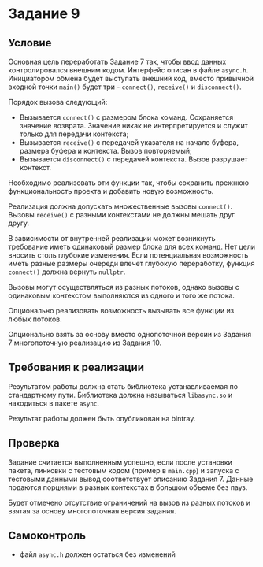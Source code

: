 # Задание 9

## Условие

Основная цель переработать Задание 7 так, чтобы ввод данных контролировался внешним кодом. Интерфейс описан в файле `async.h`. Инициатором обмена будет выступать внешний код, вместо привычной входной точки `main()` будет три - `connect()`, `receive()` и `disconnect()`.

Порядок вызова следующий:

- Вызывается `connect()` с размером блока команд. Сохраняется значение возврата. Значение никак не интерпретируется и служит только для передачи контекста;
- Вызывается `receive()` с передачей указателя на начало буфера, размера буфера и контекста. Вызов повторяемый;
- Вызывается `disconnect()` с передачей контекста. Вызов разрушает контекст.

Необходимо реализовать эти функции так, чтобы сохранить прежнюю функциональность проекта и добавить новую возможность.

Реализация должна допускать множественные вызовы `connect()`. Вызовы `receive()` с разными контекстами не должны мешать друг другу.

В зависимости от внутренней реализации может возникнуть требование иметь одинаковый размер блока для всех команд. Нет цели вносить столь глубокие изменения. Если потенциальная возможность иметь разные размеры очереди влечет глубокую переработку, функция `connect()` должна вернуть `nullptr`.

Вызовы могут осуществляться из разных потоков, однако вызовы с одинаковым контекстом выполняются из одного и того же потока.

Опционально реализовать возможность вызывать все функции из любых потоков.

Опционально взять за основу вместо однопоточной версии из Задания 7 многопоточную реализацию из Задания 10.

## Требования к реализации

Результатом работы должна стать библиотека устанавливаемая по стандартному пути. Библиотека должна называться `libasync.so` и находиться в пакете `async`.

Результат работы должен быть опубликован на bintray.

## Проверка

Задание считается выполненным успешно, если после установки пакета, линковки с тестовым кодом (пример в `main.cpp`) и запуска с тестовыми данными вывод соответствует описанию Задания 7. Данные подаются порциями в разных контекстах в большом объеме без пауз.

Будет отмечено отсутствие ограничений на вызов из разных потоков и взятая за основу многопоточная версия задания.

## Самоконтроль

* файл `async.h` должен остаться без изменений
